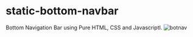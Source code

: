 # static-bottom-navbar
Bottom Navigation Bar using Pure HTML, CSS and Javascriptl.
![botnav](https://github.com/mehar0ali/static-bottom-navbar/assets/108994001/979412a6-6508-4560-ab6e-5578e32bb5f1)
